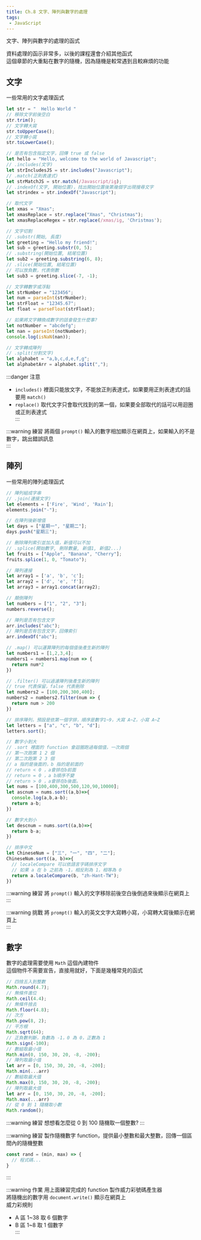 ```yaml
--- 
title: Ch.8 文字、陣列與數字的處理
tags:
 - JavaScript
---
```


文字、陣列與數字的處理的函式  
<!-- more -->
資料處理的函示非常多，以後的課程還會介紹其他函式  
這個章節的大重點在數字的隨機，因為隨機是較常遇到且較麻煩的功能  
## 文字
一些常用的文字處理函式  
```js
let str = "  Hello World "
// 移除文字前後空白
str.trim();
// 文字轉大寫
str.toUpperCase();
// 文字轉小寫
str.toLowerCase();

// 是否有包含指定文字，回傳 true 或 false
let hello = "Hello, welcome to the world of Javascript";
// .includes(文字)
let strIncludesJS = str.includes("Javascript");
// .match(正則表達式)
let strMatchJS = str.match(/Javascript/ig);
// .indexOf(文字, 開始位置)，找出開始位置後第幾個字出現搜尋文字
let strindex = str.indexOf("Javascript");

// 取代文字
let xmas = "Xmas";
let xmasReplace = str.replace("Xmas", "Christmas");
let xmasReplaceRegex = str.replace(/xmas/ig, 'Christmas');

// 文字切割
// .substr(開始, 長度)
let greeting = "Hello my friend!";
let sub = greeting.substr(0, 5);
// .substring(開始位置, 結尾位置)
let sub2 = greeting.substring(6, 8);
// .slice(開始位置, 結尾位置)
// 可以放負數，代表倒數
let sub3 = greeting.slice(-7, -1);

// 文字轉數字或浮點
let strNumber = "123456";
let num = parseInt(strNumber);
let strFloat = "12345.67";
let float = parseFloat(strFloat);

// 如果將文字轉換成數字的話會發生什麼事?
let notNumber = "abcdefg";
let nan = parseInt(notNumber);
console.log(isNaN(nan));

// 文字轉成陣列
// .split(分割文字)
let alphabet = "a,b,c,d,e,f,g";
let alphabetArr = alphabet.split(",");
```

:::danger 注意
- `includes()` 裡面只能放文字，不能放正則表達式，如果要用正則表達式的話要用 `match()`  
- `replace()` 取代文字只會取代找到的第一個，如果要全部取代的話可以用迴圈或正則表達式  
:::

:::warning 練習
將兩個 `prompt()` 輸入的數字相加顯示在網頁上，如果輸入的不是數字，跳出錯誤訊息  
:::

## 陣列
一些常用的陣列處理函式  
```js
// 陣列組成字串
// .join(連接文字)
let elements = ['Fire', 'Wind', 'Rain'];
elements.join("-");

// 在陣列後新增值
let days = ["星期一", "星期二"];
days.push("星期三");

// 刪除陣列索引並加入值，新值可以不加
// .splice(開始數字, 刪除數量, 新值1, 新值2...)
let fruits = ["Apple", "Banana", "Cherry"];
fruits.splice(1, 0, "Tomato");

// 陣列連接
let array1 = ['a', 'b', 'c'];
let array2 = ['d', 'e', 'f'];
let array3 = array1.concat(array2);

// 顛倒陣列
let numbers = ["1", "2", "3"];
numbers.reverse();

// 陣列是否有包含文字
arr.includes("abc");
// 陣列是否有包含文字，回傳索引
arr.indexOf("abc");

// .map() 可以運算陣列的每個值後產生新的陣列
let numbers1 = [1,2,3,4];
numbers1 = numbers1.map(num => {
  return num*2
})

// .filter() 可以過濾陣列後產生新的陣列
// true 代表保留，false 代表刪除
let numbers2 = [100,200,300,400];
numbers2 = numbers2.filter(num => {
  return num > 200
})

// 排序陣列，預設是依第一個字排，順序是數字1~9，大寫 A~Z，小寫 A~Z
let letters = ["a", "c", "b", "d"];
letters.sort();

// 數字小到大
// .sort 裡面的 function 會迴圈跑過每個值，一次兩個
// 第一次跑第 1 2 個
// 第二次跑第 2 3 個
// a 指的是後面的，b 指的是前面的
// return < 0 ，a會排在b前面
// return = 0 ，a b順序不變
// return > 0 ，a會排在b後面。
let nums = [100,400,300,500,120,90,10000];
let ascnum = nums.sort((a,b)=>{
  console.log(a,b,a-b);
  return a-b;
})

// 數字大到小
let descnum = nums.sort((a,b)=>{
  return b-a;
})

// 排序中文
let ChineseNum = ["三", "一", "四", "二"];
ChineseNum.sort((a, b)=>{
  // localeCompare 可以依語言字碼排序文字
  // 如果 a 在 b 之前為 -1，相反則為 1，相等為 0
  return a.localeCompare(b, "zh-Hant-TW");
})
```
:::warning 練習
將 `prompt()` 輸入的文字移除前後空白後倒過來後顯示在網頁上  
:::

:::warning 挑戰
將 `prompt()` 輸入的英文文字大寫轉小寫，小寫轉大寫後顯示在網頁上  
:::
## 數字
數字的處理需要使用 `Math` 這個內建物件  
這個物件不需要宣告，直接用就好，下面是幾種常見的函式  

```js
// 四捨五入到整數
Math.round(4.7);
// 無條件進位
Math.ceil(4.4); 
// 無條件捨去
Math.floor(4.8);
// 次方
Math.pow(8, 2);
// 平方根
Math.sqrt(64);
// 正負數判斷，負數為 -1，0 為 0，正數為 1
Math.sign(-100);
// 數組取最小值
Math.min(0, 150, 30, 20, -8, -200);
// 陣列取最小值
let arr = [0, 150, 30, 20, -8, -200];
Math.min(...arr)
// 數組取最大值
Math.max(0, 150, 30, 20, -8, -200);
// 陣列取最大值
let arr = [0, 150, 30, 20, -8, -200];
Math.max(...arr)
// 從 0 到 1 隨機取小數
Math.random(); 
```
:::warning 練習
想想看怎麼從 0 到 100 隨機取一個整數?
:::

:::warning 練習
製作隨機數字 function，提供最小整數和最大整數，回傳一個區間內的隨機整數  
```js
const rand = (min, max) => {
  // 程式碼...
}
```
:::

:::warning 作業
用上面練習完成的 function 製作威力彩號碼產生器  
將隨機出的數字用 `document.write()` 顯示在網頁上  
威力彩規則  
- A 區 1~38 取 6 個數字
- B 區 1~8 取 1 個數字  
:::